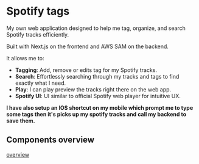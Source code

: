 # Spotify tags

My own web application designed to help me tag, organize, and search Spotify tracks efficiently. 

Built with Next.js on the frontend and AWS SAM on the backend.

It allows me to:

* **Tagging**: Add, remove or edits tag for my Spotify tracks.
* **Search**: Effortlessly searching through my tracks and tags to find exactly what I need.
* **Play**: I can play preview the tracks right there on the web app.
* **Spotify UI**: UI similar to official Spotify web player for intuitive UX.


**I have also setup an IOS shortcut on my mobile which prompt me to type some tags then it's picks up my spotify tracks and call my backend to save them.**

## Components overview

[overview](docs/spotify-tags.svg)

